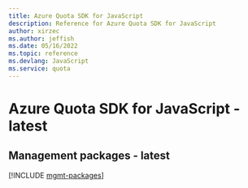 ```yaml
---
title: Azure Quota SDK for JavaScript
description: Reference for Azure Quota SDK for JavaScript
author: xirzec
ms.author: jeffish
ms.date: 05/16/2022
ms.topic: reference
ms.devlang: JavaScript
ms.service: quota
---
```

# Azure Quota SDK for JavaScript - latest
## Management packages - latest
[!INCLUDE [mgmt-packages](quota-mgmt-index.md)]
